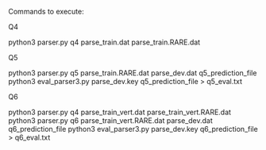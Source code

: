 Commands to execute:

Q4

python3 parser.py q4 parse_train.dat parse_train.RARE.dat

Q5

python3 parser.py q5 parse_train.RARE.dat parse_dev.dat q5_prediction_file
python3 eval_parser3.py parse_dev.key q5_prediction_file > q5_eval.txt

Q6

python3 parser.py q4 parse_train_vert.dat parse_train_vert.RARE.dat
python3 parser.py q6 parse_train_vert.RARE.dat parse_dev.dat q6_prediction_file
python3 eval_parser3.py parse_dev.key q6_prediction_file > q6_eval.txt
